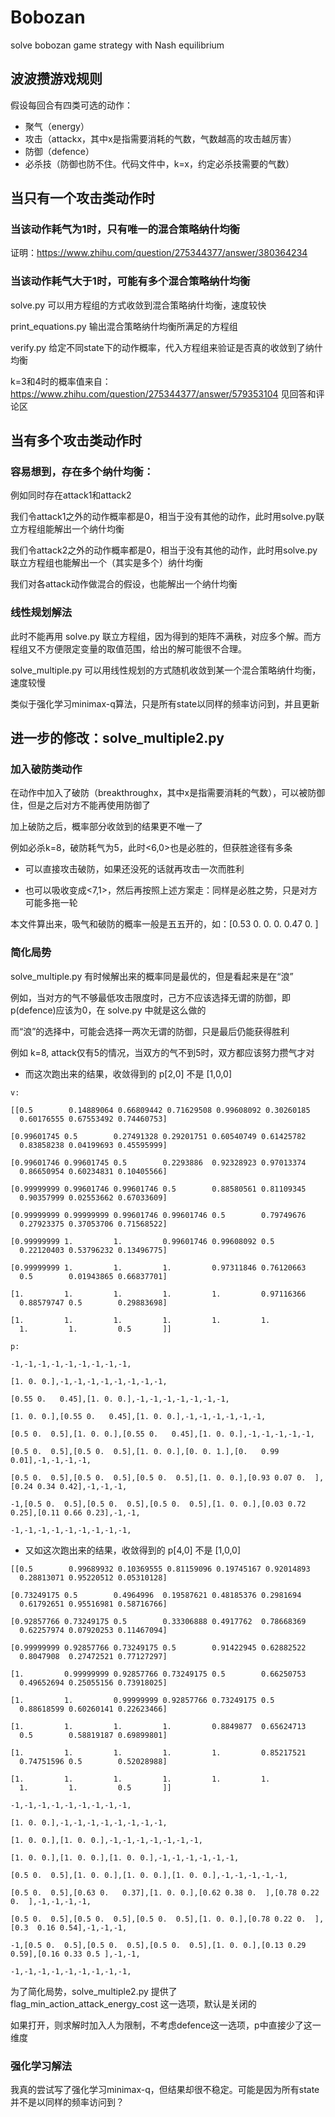 # Bobozan
solve bobozan game strategy with Nash equilibrium

## 波波攒游戏规则
假设每回合有四类可选的动作：
* 聚气（energy）
* 攻击（attackx，其中x是指需要消耗的气数，气数越高的攻击越厉害）
* 防御（defence）
* 必杀技（防御也防不住。代码文件中，k=x，约定必杀技需要的气数）

## 当只有一个攻击类动作时

### 当该动作耗气为1时，只有唯一的混合策略纳什均衡

证明：https://www.zhihu.com/question/275344377/answer/380364234

### 当该动作耗气大于1时，可能有多个混合策略纳什均衡

solve.py 可以用方程组的方式收敛到混合策略纳什均衡，速度较快

print_equations.py 输出混合策略纳什均衡所满足的方程组

verify.py 给定不同state下的动作概率，代入方程组来验证是否真的收敛到了纳什均衡

k=3和4时的概率值来自：https://www.zhihu.com/question/275344377/answer/579353104 见回答和评论区

## 当有多个攻击类动作时

### 容易想到，存在多个纳什均衡：

例如同时存在attack1和attack2

我们令attack1之外的动作概率都是0，相当于没有其他的动作，此时用solve.py联立方程组能解出一个纳什均衡

我们令attack2之外的动作概率都是0，相当于没有其他的动作，此时用solve.py联立方程组也能解出一个（其实是多个）纳什均衡

我们对各attack动作做混合的假设，也能解出一个纳什均衡

### 线性规划解法

此时不能再用 solve.py 联立方程组，因为得到的矩阵不满秩，对应多个解。而方程组又不方便限定变量的取值范围，给出的解可能很不合理。

solve_multiple.py 可以用线性规划的方式随机收敛到某一个混合策略纳什均衡，速度较慢

类似于强化学习minimax-q算法，只是所有state以同样的频率访问到，并且更新

## 进一步的修改：solve_multiple2.py

### 加入破防类动作

在动作中加入了破防（breakthroughx，其中x是指需要消耗的气数），可以被防御住，但是之后对方不能再使用防御了

加上破防之后，概率部分收敛到的结果更不唯一了

例如必杀k=8，破防耗气为5，此时<6,0>也是必胜的，但获胜途径有多条

* 可以直接攻击破防，如果还没死的话就再攻击一次而胜利

* 也可以吸收变成<7,1>，然后再按照上述方案走：同样是必胜之势，只是对方可能多拖一轮

本文件算出来，吸气和破防的概率一般是五五开的，如：[0.53 0.   0.   0.   0.47 0.  ]

### 简化局势

solve_multiple.py 有时候解出来的概率同是最优的，但是看起来是在“浪”

例如，当对方的气不够最低攻击限度时，己方不应该选择无谓的防御，即p(defence)应该为0，在 solve.py 中就是这么做的

而“浪”的选择中，可能会选择一两次无谓的防御，只是最后仍能获得胜利

例如 k=8, attack仅有5的情况，当双方的气不到5时，双方都应该努力攒气才对

* 而这次跑出来的结果，收敛得到的 p[2,0] 不是 [1,0,0] 

```
v:

[[0.5        0.14889064 0.66809442 0.71629508 0.99608092 0.30260185
  0.60176555 0.67553492 0.74460753]

[0.99601745 0.5        0.27491328 0.29201751 0.60540749 0.61425782
  0.83858238 0.04199693 0.45595999]

[0.99601746 0.99601745 0.5        0.2293886  0.92328923 0.97013374
  0.86650954 0.60234831 0.10405566]

[0.99999999 0.99601746 0.99601746 0.5        0.88580561 0.81109345
  0.90357999 0.02553662 0.67033609]

[0.99999999 0.99999999 0.99601746 0.99601746 0.5        0.79749676
  0.27923375 0.37053706 0.71568522]

[0.99999999 1.         1.         0.99601746 0.99608092 0.5
  0.22120403 0.53796232 0.13496775]

[0.99999999 1.         1.         1.         0.97311846 0.76120663
  0.5        0.01943865 0.66837701]

[1.         1.         1.         1.         1.         0.97116366
  0.88579747 0.5        0.29883698]

[1.         1.         1.         1.         1.         1.
  1.         1.         0.5       ]]

p:

-1,-1,-1,-1,-1,-1,-1,-1,-1,

[1. 0. 0.],-1,-1,-1,-1,-1,-1,-1,-1,

[0.55 0.   0.45],[1. 0. 0.],-1,-1,-1,-1,-1,-1,-1,

[1. 0. 0.],[0.55 0.   0.45],[1. 0. 0.],-1,-1,-1,-1,-1,-1,

[0.5 0.  0.5],[1. 0. 0.],[0.55 0.   0.45],[1. 0. 0.],-1,-1,-1,-1,-1,

[0.5 0.  0.5],[0.5 0.  0.5],[1. 0. 0.],[0. 0. 1.],[0.   0.99 0.01],-1,-1,-1,-1,

[0.5 0.  0.5],[0.5 0.  0.5],[0.5 0.  0.5],[1. 0. 0.],[0.93 0.07 0.  ],[0.24 0.34 0.42],-1,-1,-1,

-1,[0.5 0.  0.5],[0.5 0.  0.5],[0.5 0.  0.5],[1. 0. 0.],[0.03 0.72 0.25],[0.11 0.66 0.23],-1,-1,

-1,-1,-1,-1,-1,-1,-1,-1,-1,
```

* 又如这次跑出来的结果，收敛得到的 p[4,0] 不是 [1,0,0] 

```
[[0.5        0.99689932 0.10369555 0.81159096 0.19745167 0.92014893
  0.28813071 0.95220512 0.05310128]

[0.73249175 0.5        0.4964996  0.19587621 0.48185376 0.2981694
  0.61792651 0.95516981 0.58716766]

[0.92857766 0.73249175 0.5        0.33306888 0.4917762  0.78668369
  0.62257974 0.07920253 0.11467094]

[0.99999999 0.92857766 0.73249175 0.5        0.91422945 0.62882522
  0.8047908  0.27472521 0.77127297]

[1.         0.99999999 0.92857766 0.73249175 0.5        0.66250753
  0.49652694 0.25055156 0.73918025]

[1.         1.         0.99999999 0.92857766 0.73249175 0.5
  0.88618599 0.60260141 0.22623466]

[1.         1.         1.         1.         0.8849877  0.65624713
  0.5        0.58819187 0.69899801]

[1.         1.         1.         1.         1.         0.85217521
  0.74751596 0.5        0.52028988]

[1.         1.         1.         1.         1.         1.
  1.         1.         0.5       ]]

-1,-1,-1,-1,-1,-1,-1,-1,-1,

[1. 0. 0.],-1,-1,-1,-1,-1,-1,-1,-1,

[1. 0. 0.],[1. 0. 0.],-1,-1,-1,-1,-1,-1,-1,

[1. 0. 0.],[1. 0. 0.],[1. 0. 0.],-1,-1,-1,-1,-1,-1,

[0.5 0.  0.5],[1. 0. 0.],[1. 0. 0.],[1. 0. 0.],-1,-1,-1,-1,-1,

[0.5 0.  0.5],[0.63 0.   0.37],[1. 0. 0.],[0.62 0.38 0.  ],[0.78 0.22 0.  ],-1,-1,-1,-1,

[0.5 0.  0.5],[0.5 0.  0.5],[0.5 0.  0.5],[1. 0. 0.],[0.78 0.22 0.  ],[0.3  0.16 0.54],-1,-1,-1,

-1,[0.5 0.  0.5],[0.5 0.  0.5],[0.5 0.  0.5],[1. 0. 0.],[0.13 0.29 0.59],[0.16 0.33 0.5 ],-1,-1,

-1,-1,-1,-1,-1,-1,-1,-1,-1,
```

为了简化局势，solve_multiple2.py 提供了 flag_min_action_attack_energy_cost 这一选项，默认是关闭的

如果打开，则求解时加入人为限制，不考虑defence这一选项，p中直接少了这一维度

### 强化学习解法

我真的尝试写了强化学习minimax-q，但结果却很不稳定。可能是因为所有state并不是以同样的频率访问到？

